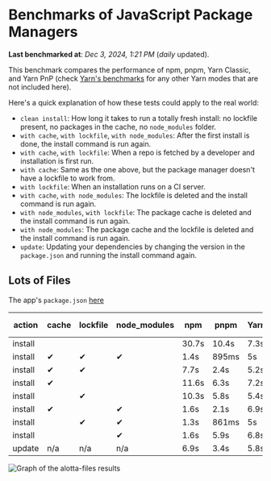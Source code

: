 # Benchmarks of JavaScript Package Managers

**Last benchmarked at**: _Dec 3, 2024, 1:21 PM_ (_daily_ updated).

This benchmark compares the performance of npm, pnpm, Yarn Classic, and Yarn PnP (check [Yarn's benchmarks](https://yarnpkg.com/benchmarks) for any other Yarn modes that are not included here).

Here's a quick explanation of how these tests could apply to the real world:

- `clean install`: How long it takes to run a totally fresh install: no lockfile present, no packages in the cache, no `node_modules` folder.
- `with cache`, `with lockfile`, `with node_modules`: After the first install is done, the install command is run again.
- `with cache`, `with lockfile`: When a repo is fetched by a developer and installation is first run.
- `with cache`: Same as the one above, but the package manager doesn't have a lockfile to work from.
- `with lockfile`: When an installation runs on a CI server.
- `with cache`, `with node_modules`: The lockfile is deleted and the install command is run again.
- `with node_modules`, `with lockfile`: The package cache is deleted and the install command is run again.
- `with node_modules`: The package cache and the lockfile is deleted and the install command is run again.
- `update`: Updating your dependencies by changing the version in the `package.json` and running the install command again.

## Lots of Files

The app's `package.json` [here](https://github.com/pnpm/pnpm.io/blob/main/benchmarks/fixtures/alotta-files/package.json)

| action  | cache | lockfile | node_modules| npm | pnpm | Yarn | Yarn PnP |
| ---     | ---   | ---      | ---         | --- | ---  | ---  | ---      |
| install |       |          |             | 30.7s | 10.4s | 7.3s | 3.5s |
| install | ✔     | ✔        | ✔           | 1.4s | 895ms | 5s | n/a |
| install | ✔     | ✔        |             | 7.7s | 2.4s | 5.2s | 1.3s |
| install | ✔     |          |             | 11.6s | 6.3s | 7.2s | 3s |
| install |       | ✔        |             | 10.3s | 5.8s | 5.4s | 1.3s |
| install | ✔     |          | ✔           | 1.6s | 2.1s | 6.9s | n/a |
| install |       | ✔        | ✔           | 1.3s | 861ms | 5s | n/a |
| install |       |          | ✔           | 1.6s | 5.9s | 6.8s | n/a |
| update  | n/a | n/a | n/a | 6.9s | 3.4s | 5.8s | 3s |

<img alt="Graph of the alotta-files results" src="/img/benchmarks/alotta-files.svg" />